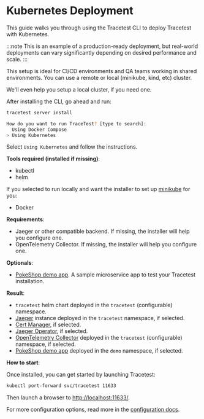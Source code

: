 # Kubernetes Deployment

This guide walks you through using the Tracetest CLI to deploy Tracetest with Kubernetes.

:::note
This is an example of a production-ready deployment, but real-world deployments can vary significantly depending on desired performance and scale.
:::

This setup is ideal for CI/CD environments and QA teams working in shared environments.
You can use a remote or local (minikube, kind, etc) cluster.

We'll even help you setup a local cluster, if you need one.

After installing the CLI, go ahead and run:

```bash
tracetest server install
```

```bash title="Expected output"
How do you want to run TraceTest? [type to search]:
  Using Docker Compose
> Using Kubernetes
```

<!-- ![Installer using docker compose](../img/installer/1_docker-compose_0.7.0.png) -->

Select `Using Kubernetes` and follow the instructions.

**Tools required (installed if missing)**:
- kubectl
- helm

If you selected to run locally and want the installer to set up [minikube](https://minikube.sigs.k8s.io/docs/) for you:
- Docker

**Requirements**:
- Jaeger or other compatible backend. If missing, the installer will help you configure one.
- OpenTelemetry Collector. If missing, the installer will help you configure one.

**Optionals**:
- [PokeShop demo app](https://github.com/kubeshop/pokeshop/). A sample microservice app to test your Tracetest installation.

**Result**:
- `tracetest` helm chart deployed in the `tracetest` (configurable) namespace.
- [Jaeger](https://www.jaegertracing.io/) instance deployed in the `tracetest` namespace, if selected.
- [Cert Manager](https://cert-manager.io/), if selected.
- [Jaeger Operator](https://www.jaegertracing.io/docs/latest/operator/), if selected.
- [OpenTelemetry Collector](https://opentelemetry.io/docs/collector/) deployed in the `tracetest` (configurable) namespace, if selected.
- [PokeShop demo app](https://github.com/kubeshop/pokeshop/) deployed in the `demo` namespace, if selected.

**How to start**:

Once installed, you can get started by launching Tracetest:

```sh
kubectl port-forward svc/tracetest 11633
```

Then launch a browser to [http://localhost:11633/](http://localhost:11633/).

For more configuration options, read more in the [configuration docs](../configuration/overview.md).
